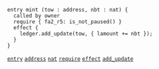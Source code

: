 ```archetype
entry mint (tow : address, nbt : nat) {
  called by owner
  require { fa2_r5: is_not_paused() }
  effect {
    ledger.add_update(tow, { lamount += nbt });
  }
}
```
[`entry`](/docs/reference/declarations/entrypoint#entry) [`address`](/docs/reference/types#address) [`nat`](/docs/reference/types#nat) [`require`](/docs/reference/declarations/entrypoint#require) [`effect`](/docs/reference/declarations/entrypoint#effect) [`add_update`](/docs/reference/instructions/asset#aadd_updatek--u-)
